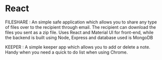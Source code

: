 # React

FILESHARE : An simple safe application which allows you to share any type of files over to the recipient through email. The recipient can download the files you sent as a zip file. Uses React and Material UI for front-end, while the backend is built using Node, Express and database used is MongoDB

KEEPER : A simple keeper app which allows you to add or delete a note. Handy when you need a quick to do list when using Chrome. 
 

